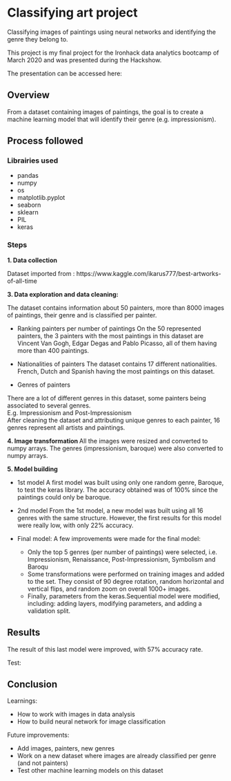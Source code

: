 # Classifying art project
Classifying images of paintings using neural networks and identifying the genre they belong to.

This project is my final project for the Ironhack data analytics bootcamp of March 2020 and was presented during the Hackshow.

The presentation can be accessed here:

## Overview
From a dataset containing images of paintings, the goal is to create a machine learning model that will identify their genre (e.g. impressionism). 

## Process followed

### Librairies used
* pandas
* numpy
* os
* matplotlib.pyplot
* seaborn
* sklearn
* PIL
* keras

### Steps
<b>1. Data collection</b>
<p>Dataset imported from : https://www.kaggle.com/ikarus777/best-artworks-of-all-time</p>
  
<b>3. Data exploration and data cleaning: </b>
<div>The dataset contains information about 50 painters, more than 8000 images of paintings,  their genre and is classified per painter.</div>

* Ranking painters per number of paintings 
On the 50 represented painters, the 3 painters with the most paintings in this dataset are Vincent Van Gogh, Edgar Degas and Pablo Picasso, all of them having more than 400 paintings. 

* Nationalities of painters
The dataset contains 17 different nationalities. French, Dutch and Spanish having the most paintings on this dataset. 

* Genres of painters
<div>There are a lot of different genres in this dataset, some painters being associated to several genres.</div>
<div>E.g. Impressionism and Post-Impressionism</div>
<div>After cleaning the dataset and attributing unique genres to each painter, 16 genres represent all artists and paintings.</div>


<b> 4. Image transformation </b>
All the images were resized and converted to numpy arrays. The genres (impressionism, baroque) were also converted to numpy arrays.

<b> 5. Model building </b>

* 1st model
A first model was built using only one random genre, Baroque, to test the keras library. The accuracy obtained was of 100% since the paintings could only be baroque.

* 2nd model
From the 1st model, a new model was built using all 16 genres with the same structure. However, the first results for this model were really low, with only 22% accuracy.

* Final model:
A few improvements were made for the final model:

  * Only the top 5 genres (per number of paintings) were selected, i.e. Impressionism, Renaissance, Post-Impressionism, Symbolism and Baroqu 
  * Some transformations were performed on training images and added to the set. They consist of 90 degree rotation, random horizontal and vertical flips, and random zoom on overall 1000+ images.
  * Finally, parameters from the keras.Sequential model were modified, including: adding layers, modifying parameters, and adding a validation split. 

## Results
The result of this last model were improved, with 57% accuracy rate. 

<div>Test:</div>


## Conclusion
Learnings:
* How to work with images in data analysis
* How to build neural network for image classification

Future improvements:
* Add  images,  painters,  new genres
* Work on a new dataset where images are already classified per genre (and not painters)
* Test other machine learning models on this dataset

